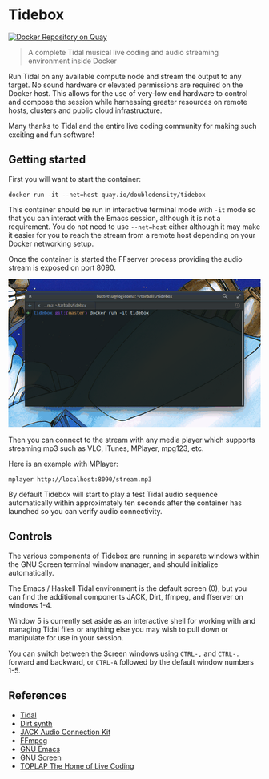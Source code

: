 # Tidebox

[![Docker Repository on Quay](https://quay.io/repository/doubledensity/tidebox/status "Docker Repository on Quay")](https://quay.io/repository/doubledensity/tidebox)

> A complete Tidal musical live coding and audio streaming environment inside Docker

Run Tidal on any available compute node and stream the output to any target. No sound hardware or elevated permissions are required on the Docker host.
This allows for the use of very-low end hardware to control and compose the session while harnessing greater resources on remote hosts, clusters and public cloud infrastructure.

Many thanks to Tidal and the entire live coding community for making such exciting and fun software!

## Getting started

First you will want to start the container:
  
    docker run -it --net=host quay.io/doubledensity/tidebox

This container should be run in interactive terminal mode with `-it` mode so that you can interact with the Emacs session, although it is not a requirement. 
You do not need to use `--net=host` either although it may make it easier for you to reach the stream from a remote host depending on your Docker networking setup.

Once the container is started the FFserver process providing the audio stream is exposed on port 8090.

![Tidebox demo](demo.gif)

Then you can connect to the stream with any media player which supports streaming mp3 such as VLC, iTunes, MPlayer, mpg123, etc. 

Here is an example with MPlayer: 
    
    mplayer http://localhost:8090/stream.mp3
    
By default Tidebox will start to play a test Tidal audio sequence automatically within approximately ten seconds after the container has launched so you can verify audio connectivity.

## Controls

The various components of Tidebox are running in separate windows within the GNU Screen terminal window manager, and should initialize automatically. 

The Emacs / Haskell Tidal environment is the default screen (0), but you can find the additional components JACK, Dirt, ffmpeg, and ffserver on windows 1-4.

Window 5 is currently set aside as an interactive shell for working with and managing Tidal files or anything else you may wish to pull down or manipulate for use in your session.

You can switch between the Screen windows using `CTRL-,` and `CTRL-.` forward and backward, or `CTRL-A` followed by the default window numbers 1-5. 

## References

- [Tidal](http://tidal.lurk.org)
- [Dirt synth](https://github.com/tidalcycles/Dirt)
- [JACK Audio Connection Kit](http://www.jackaudio.org/)
- [FFmpeg](https://www.ffmpeg.org/)
- [GNU Emacs](https://www.gnu.org/software/emacs/)
- [GNU Screen](https://www.gnu.org/software/screen/)
- [TOPLAP The Home of Live Coding](http://toplap.org/)